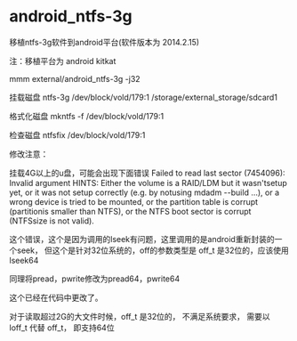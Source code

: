 android_ntfs-3g
===============

移植ntfs-3g软件到android平台(软件版本为 2014.2.15)

注：移植平台为 android kitkat

mmm external/android_ntfs-3g -j32

挂载磁盘
ntfs-3g /dev/block/vold/179:1 /storage/external_storage/sdcard1

格式化磁盘
mkntfs -f /dev/block/vold/179:1

检查磁盘
ntfsfix /dev/block/vold/179:1

修改注意：

挂载4G以上的u盘，可能会出现下面错误
Failed to read last sector (7454096): Invalid argument
HINTS: Either the volume is a RAID/LDM but it wasn'tsetup yet,
   or it was not setup correctly (e.g. by notusing mdadm --build ...),
   or a wrong device is tried to be mounted,
   or the partition table is corrupt (partitionis smaller than NTFS),
   or the NTFS boot sector is corrupt (NTFSsize is not valid).

这个错误，这个是因为调用的lseek有问题，这里调用的是android重新封装的一个seek，
但这个是针对32位系统的，off的参数类型是 off_t 是32位的，应该使用lseek64

同理将pread，pwrite修改为pread64，pwrite64

这个已经在代码中更改了。


对于读取超过2G的大文件时候，off_t 是32位的， 不满足系统要求，
需要以 loff_t 代替 off_t， 即支持64位